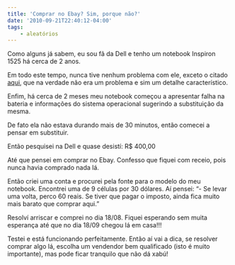 ```yaml
---
title: 'Comprar no Ebay? Sim, porque não?'
date: '2010-09-21T22:40:12-04:00'
tags:
    - aleatórios
---
```


Como alguns já sabem, eu sou fã da <span class="bbli">Dell</span> e tenho um <span class="bbli">notebook</span> Inspiron 1525 há cerca de 2 anos.

Em todo este tempo, nunca tive nenhum problema com ele, exceto o citado [aqui](<http://ricardomartins.com.br/2008/12/17/relato-sobre-o-suporte-dell/ >), que na verdade não era um problema e sim um detalhe característico.

Enfim, há cerca de 2 meses meu notebook começou a apresentar falha na <span class="bbli">bateria</span> e informações do sistema operacional sugerindo a substituição da mesma.

De fato ela não estava durando mais de 30 minutos, então comecei a pensar em substituir.

Então pesquisei na Dell e quase desistí: R$ 400,00

Até que pensei em comprar no <span class="bbli">Ebay</span>. Confesso que fiquei com receio, pois nunca havia comprado nada lá.

Então criei uma conta e procurei pela fonte para o modelo do meu <span class="bbli">notebook</span>. Encontrei uma de 9 células por 30 dólares. Aí pensei: “- Se levar uma volta, perco 60 reais. Se tiver que pagar o imposto, ainda fica muito mais barato que comprar aqui.”

Resolví arriscar e comprei no dia 18/08. Fiquei esperando sem muita esperança até que no dia 18/09 chegou lá em casa!!!

Testei e está funcionando perfeitamente. Então aí vai a dica, se resolver comprar algo lá, escolha um vendendor bem qualificado (isto é muito importante), mas pode ficar tranquilo que não dá xabú!
